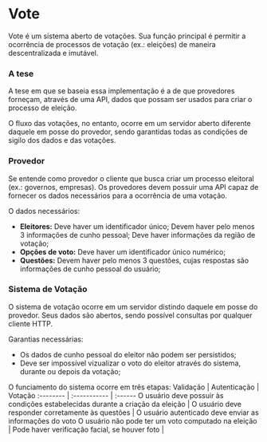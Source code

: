 # Vote
Vote é um sistema aberto de votações. Sua função principal é permitir a ocorrência de processos de votação (ex.: eleições) de maneira descentralizada e imutável.
### A tese
A tese em que se baseia essa implementação é a de que provedores forneçam, através de uma API, dados que possam ser usados para criar o processo de eleição.

O fluxo das votações, no entanto, ocorre em um servidor aberto diferente daquele em posse do provedor, sendo garantidas todas as condições de sigilo dos dados e das votações.
### Provedor
Se entende como provedor o cliente que busca criar um processo eleitoral (ex.: governos, empresas). Os provedores devem possuir uma API capaz de fornecer os dados necessários para a ocorrência de uma votação.

O dados necessários:
- **Eleitores:** Deve haver um identificador único; Devem haver pelo menos 3 informações de cunho pessoal; Deve haver informações da região de votação;
- **Opções de voto:** Deve haver um identificador único numérico;
- **Questões:** Devem haver pelo menos 3 questões, cujas respostas são informações de cunho pessoal do usuário;

### Sistema de Votação
O sistema de votação ocorre em um servidor distindo daquele em posse do provedor. Seus dados são abertos, sendo possível consultas por qualquer cliente HTTP.

Garantias necessárias:
- Os dados de cunho pessoal do eleitor não podem ser persistidos;
- Deve ser impossível vizualizar o voto do eleitor através do sistema, durante ou depois da votação;

O funciamento do sistema ocorre em três etapas:
Validação | Autenticação | Votação
:-------- | :----------- | :------
O usuário deve possuir às condições estabelecidas durante a criação da eleição | O usuário deve responder corretamente às questões | O usuário autenticado deve enviar as informações do voto
O usuário não pode ter um voto computado na eleição | Pode haver verificação facial, se houver foto | 

